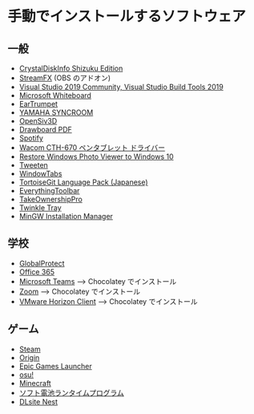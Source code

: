 # 手動でインストールするソフトウェア

## 一般
* [CrystalDiskInfo Shizuku Edition](https://crystalmark.info/ja/download/)
* [StreamFX](https://github.com/Xaymar/obs-StreamFX/releases) (OBS のアドオン)
* [Visual Studio 2019 Community, Visual Studio Build Tools 2019](https://visualstudio.microsoft.com/ja/downloads/)
* [Microsoft Whiteboard](https://www.microsoft.com/ja-jp/p/microsoft-whiteboard/9mspc6mp8fm4)
* [EarTrumpet](https://www.microsoft.com/ja-jp/p/eartrumpet/9nblggh516xp?activetab=pivot:overviewtab)
* [YAMAHA SYNCROOM](https://syncroom.yamaha.com/play/dl/)
* [OpenSiv3D](https://siv3d.github.io/ja-jp/#windows_1)
* [Drawboard PDF](https://www.microsoft.com/ja-jp/p/drawboard-pdf/9wzdncrfhwqt?activetab=pivot:overviewtab)
* [Spotify](https://www.spotify.com/jp/download/windows/)
* [Wacom CTH-670 ペンタブレット ドライバー](http://cdn.wacom.com/u/productsupport/drivers/win/consumer/pentablet_5.3.5-3.exe)
* [Restore Windows Photo Viewer to Windows 10](https://www.authorsoft.com/restore-windows-photo-viewer.html)
* [Tweeten](https://www.microsoft.com/ja-jp/p/tweeten/9nblggh52xbx?rtc=1)
* [WindowTabs](https://github.com/standard-software/WindowTabs/blob/master/exe/WindowTabs/WindowTabs.exe)
* [TortoiseGit Language Pack (Japanese)](https://download.tortoisegit.org/tgit/2.11.0.0/TortoiseGit-LanguagePack-2.11.0.0-64bit-ja.msi)
* [EverythingToolbar](https://github.com/stnkl/EverythingToolbar/releases)
* [TakeOwnershipPro](https://www.top-password.com/take-ownership-pro.html)
* [Twinkle Tray](https://www.microsoft.com/ja-jp/p/twinkle-tray-brightness-slider/9pljwwsv01lk?rtc=1&activetab=pivot:overviewtab)
* [MinGW Installation Manager](https://ja.osdn.net/projects/mingw/downloads/68260/mingw-get-setup.exe/)

## 学校
* [GlobalProtect](http://www.ipc.hiroshima-cu.ac.jp/Public/doc/vpn/win.html)
* [Office 365](https://www.office.com/?omkt=ja-jp&auth=2)
* [Microsoft Teams](#) --> Chocolatey でインストール
* [Zoom](#) --> Chocolatey でインストール
* [VMware Horizon Client](#) --> Chocolatey でインストール

## ゲーム
* [Steam](https://store.steampowered.com/about/)
* [Origin](https://www.origin.com/jpn/ja-jp/store/download)
* [Epic Games Launcher](https://www.epicgames.com/shadowcomplex/download?lang=ja)
* [osu!](https://osu.ppy.sh/home/download)
* [Minecraft](https://www.minecraft.net/ja-jp/download)
* [ソフト電池ランタイムプログラム](http://www.soft-denchi.jp/comdocs/dlguide/index.htm)
* [DLsite Nest](https://www.dlsite.com/pro/guide/dlnest)
